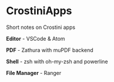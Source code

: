 # CrostiniApps
Short notes on Crostini apps


<b>Editor</b> - VSCode & Atom

<b>PDF</b> - Zathura with muPDF backend

<b>Shell</b> - zsh with oh-my-zsh and powerline


<b>File Manager</b> - Ranger
